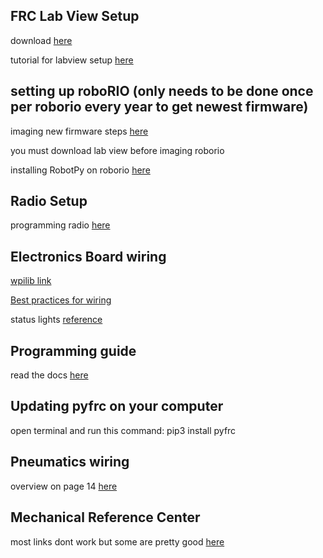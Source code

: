 ## FRC Lab View Setup
download [here](http://www.ni.com/download/first-robotics-software-2017/7904/en/)

tutorial for labview setup [here](https://wpilib.screenstepslive.com/s/currentCS/m/java/l/1027504-installing-the-frc-update-suite-all-languages)

## setting up roboRIO (only needs to be done once per roborio every year to get newest firmware)
imaging new firmware steps [here](https://wpilib.screenstepslive.com/s/currentCS/m/getting_started/l/1009233-imaging-your-roborio)

you must download lab view before imaging roborio

installing RobotPy on roborio [here](https://robotpy.readthedocs.io/en/stable/install/robot.html#install-robotpy)

## Radio Setup
programming radio [here](https://wpilib.screenstepslive.com/s/currentCS/m/getting_started/l/144986-programming-your-radio)

## Electronics Board wiring
[wpilib link](https://wpilib.screenstepslive.com/s/currentCS/m/cs_hardware/l/144971-wiring-the-frc-control-system)

[Best practices for wiring](https://wpilib.screenstepslive.com/s/currentCS/m/cs_hardware/l/826661-wiring-best-practices)

status lights [reference](https://wpilib.screenstepslive.com/s/currentCS/m/cs_hardware/l/144972-status-light-quick-reference)

## Programming guide
read the docs [here](https://robotpy.readthedocs.io/en/stable/getting_started.html)

## Updating pyfrc on your computer
open terminal and run this command: pip3 install pyfrc

## Pneumatics wiring
overview on page 14 [here](https://firstfrc.blob.core.windows.net/frc2017/pneumatics-manual.pdf)

## Mechanical Reference Center
most links dont work but some are pretty good [here](https://first.wpi.edu/FRC/frc-mechanical.html)
